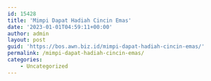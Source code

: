 ```yaml
---
id: 15428
title: 'Mimpi Dapat Hadiah Cincin Emas'
date: '2023-01-01T04:59:11+00:00'
author: admin
layout: post
guid: 'https://bos.awn.biz.id/mimpi-dapat-hadiah-cincin-emas/'
permalink: /mimpi-dapat-hadiah-cincin-emas/
categories:
    - Uncategorized
---
```


